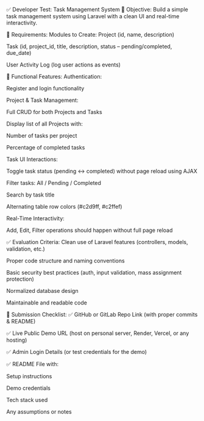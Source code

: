 ✅ Developer Test: Task Management System
📝 Objective:
Build a simple task management system using Laravel with a clean UI and real-time interactivity.

📌 Requirements:
Modules to Create:
Project (id, name, description)

Task (id, project_id, title, description, status – pending/completed, due_date)

User Activity Log (log user actions as events)

🧩 Functional Features:
Authentication:

Register and login functionality

Project & Task Management:

Full CRUD for both Projects and Tasks

Display list of all Projects with:

Number of tasks per project

Percentage of completed tasks

Task UI Interactions:

Toggle task status (pending ↔ completed) without page reload using AJAX

Filter tasks: All / Pending / Completed

Search by task title

Alternating table row colors (#c2d9ff, #c2ffef)

Real-Time Interactivity:

Add, Edit, Filter operations should happen without full page reload

✅ Evaluation Criteria:
Clean use of Laravel features (controllers, models, validation, etc.)

Proper code structure and naming conventions

Basic security best practices (auth, input validation, mass assignment protection)

Normalized database design

Maintainable and readable code

📩 Submission Checklist:
✅ GitHub or GitLab Repo Link (with proper commits & README)

✅ Live Public Demo URL (host on personal server, Render, Vercel, or any hosting)

✅ Admin Login Details (or test credentials for the demo)

✅ README File with:

Setup instructions

Demo credentials

Tech stack used

Any assumptions or notes

